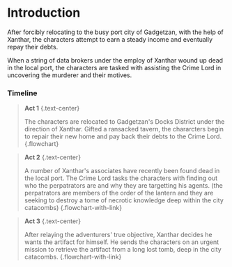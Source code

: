 # Introduction
After forcibly relocating to the busy port city of Gadgetzan, with the help of Xanthar, the characters attempt to earn a steady income and eventually repay their debts.

When a string of data brokers under the employ of Xanthar wound up dead in the local port, the characters are tasked with assisting the Crime Lord in uncovering the murderer and their motives.

### Timeline
>**Act 1**
{.text-center}
>
>The characters are relocated to Gadgetzan's Docks District under the direction of Xanthar. Gifted a ransacked tavern, the chararcters begin to repair their new home and pay back their debts to the Crime Lord.
{.flowchart}

>**Act 2**
{.text-center}
>
>A number of Xanthar's associates have recently been found dead in the local port. The Crime Lord tasks the characters with finding out who the perpatrators are and why they are targetting his agents. (the perpatrators are members of the order of the lantern and they are seeking to destroy a tome of necrotic knowledge deep within the city catacombs)
{.flowchart-with-link}

>**Act 3**
{.text-center}
>
>After relaying the adventurers' true objective, Xanthar decides he wants the artifact for himself. He sends the characters on an urgent mission to retrieve the artifact from a long lost tomb, deep in the city catacombs.
{.flowchart-with-link}